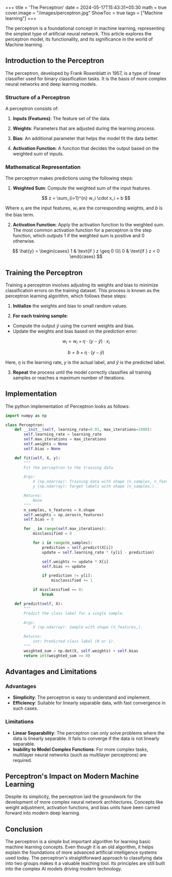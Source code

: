 +++
title = 'The Perceptron'
date = 2024-05-17T15:43:31+05:30
math = true
cover.image = "/images/perceptron.jpg"
ShowToc = true
tags = ["Machine learning"]
+++

The perceptron is a foundational concept in machine learning, representing the simplest type of artificial neural network. This article explores the perceptron model, its functionality, and its significance in the world of Machine learning.

## Introduction to the Perceptron

The perceptron, developed by Frank Rosenblatt in 1957, is a type of linear classifier used for binary classification tasks. It is the basis of more complex neural networks and deep learning models.

### Structure of a Perceptron

A perceptron consists of:

1. **Inputs (Features)**: The feature set of the data.

2. **Weights**: Parameters that are adjusted during the learning process.

3. **Bias**: An additional parameter that helps the model fit the data better.

4. **Activation Function**: A function that decides the output based on the weighted sum of inputs.

### Mathematical Representation

The perceptron makes predictions using the following steps:

1. **Weighted Sum**: Compute the weighted sum of the input features.

$$
z = \sum_{i=1}^{n} w_i \cdot x_i + b
$$

Where $x_i$ are the input features, $w_i$ are the corresponding weights, and $b$ is the bias term.

2. **Activation Function**: Apply the activation function to the weighted sum. The most common activation function for a perceptron is the step function, which outputs 1 if the weighted sum is positive and 0 otherwise.

$$
\hat{y} =
\begin{cases}
1 & \text{if } z \geq 0 \\\\
0 & \text{if } z < 0
\end{cases}
$$


## Training the Perceptron

Training a perceptron involves adjusting its weights and bias to minimize classification errors on the training dataset. This process is known as the perceptron learning algorithm, which follows these steps:

1. **Initialize** the weights and bias to small random values.

2. **For each training sample**:

- Compute the output $\hat{y}$ using the current weights and bias.
- Update the weights and bias based on the prediction error:

$$
w_i = w_i + \eta \cdot (y - \hat{y}) \cdot x_i
$$

$$
b = b + \eta \cdot (y - \hat{y})
$$

Here, $\eta$ is the learning rate, $y$ is the actual label, and $\hat{y}$ is the predicted label.

3. **Repeat** the process until the model correctly classifies all training samples or reaches a maximum number of iterations.

## Implementation

The python implementation of Perceptron looks as follows:
```python
import numpy as np

class Perceptron:
    def __init__(self, learning_rate=0.01, max_iterations=1000):
        self.learning_rate = learning_rate
        self.max_iterations = max_iterations
        self.weights = None
        self.bias = None

    def fit(self, X, y):
        """
        Fit the perceptron to the training data.

        Args:
            X (np.ndarray): Training data with shape (n_samples, n_features).
            y (np.ndarray): Target labels with shape (n_samples,).

        Returns:
            None
        """
        n_samples, n_features = X.shape
        self.weights = np.zeros(n_features)
        self.bias = 0

        for _ in range(self.max_iterations):
            misclassified = 0

            for i in range(n_samples):
                prediction = self.predict(X[i])
                update = self.learning_rate * (y[i] - prediction)

                self.weights += update * X[i]
                self.bias += update

                if prediction != y[i]:
                    misclassified += 1

            if misclassified == 0:
                break

    def predict(self, X):
        """
        Predict the class label for a single sample.

        Args:
            X (np.ndarray): Sample with shape (n_features,).

        Returns:
            int: Predicted class label (0 or 1).
        """
        weighted_sum = np.dot(X, self.weights) + self.bias
        return int(weighted_sum >= 0)

```

## Advantages and Limitations

### Advantages

- **Simplicity**: The perceptron is easy to understand and implement.
- **Efficiency**: Suitable for linearly separable data, with fast convergence in such cases.

### Limitations

- **Linear Separability**: The perceptron can only solve problems where the data is linearly separable. It fails to converge if the data is not linearly separable.
- **Inability to Model Complex Functions**: For more complex tasks, multilayer neural networks (such as multilayer perceptrons) are required.

## Perceptron's Impact on Modern Machine Learning

Despite its simplicity, the perceptron laid the groundwork for the development of more complex neural network architectures. Concepts like weight adjustment, activation functions, and bias units have been carried forward into modern deep learning.


## Conclusion

The perceptron is a simple but important algorithm for learning basic machine learning concepts. Even though it is an old algorithm, it helps explain the foundations of more advanced artificial intelligence systems used today. The perceptron's straightforward approach to classifying data into two groups makes it a valuable teaching tool. Its principles are still built into the complex AI models driving modern technology.